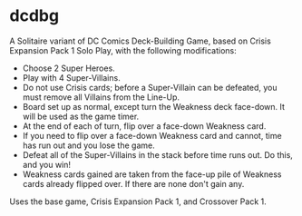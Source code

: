 # dcdbg

A Solitaire variant of DC Comics Deck-Building Game, based on Crisis Expansion Pack 1 Solo Play, with the following modifications:

- Choose 2 Super Heroes.
- Play with 4 Super-Villains.
- Do not use Crisis cards; before a Super-Villain can be defeated, you must remove all Villains from the Line-Up.
- Board set up as normal, except turn the Weakness deck face-down. It will be used as the game timer.
- At the end of each of turn, flip over a face-down Weakness card.
- If you need to flip over a face-down Weakness card and cannot, time has run out and you lose the game.
- Defeat all of the Super-Villains in the stack before time runs out. Do this, and you win!
- Weakness cards gained are taken from the face-up pile of Weakness cards already flipped over. If
there are none don't gain any.

Uses the base game, Crisis Expansion Pack 1, and Crossover Pack 1.
